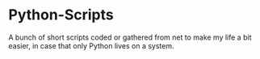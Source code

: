 # Python-Scripts
A bunch of short scripts coded or gathered from net to make my life a bit easier, in case that only Python lives on a system.
